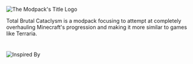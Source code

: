 ![The Modpack's Title Logo](https://cdn.modrinth.com/data/cached_images/e99f380985b164e588d6df08bd2532fe7fcc9847.png)

Total Brutal Cataclysm is a modpack focusing to attempt at completely overhauling Minecraft's progression and making it more similar to games like Terraria.

#
![Inspired By](https://cdn.modrinth.com/data/cached_images/cfc4dbe950a9de9194764a694ac4b374573a0974.png)
#
